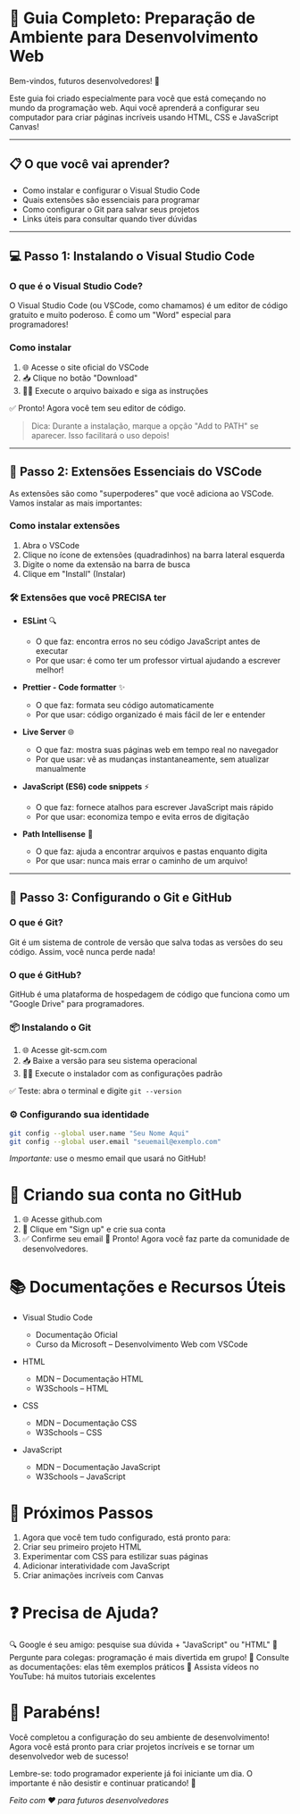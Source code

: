 # 🚀 Guia Completo: Preparação de Ambiente para Desenvolvimento Web

Bem-vindos, futuros desenvolvedores! 👋

Este guia foi criado especialmente para você que está começando no mundo da programação web. Aqui você aprenderá a configurar seu computador para criar páginas incríveis usando HTML, CSS e JavaScript Canvas!

---

## 📋 O que você vai aprender?

- Como instalar e configurar o Visual Studio Code  
- Quais extensões são essenciais para programar  
- Como configurar o Git para salvar seus projetos  
- Links úteis para consultar quando tiver dúvidas  

---

## 💻 Passo 1: Instalando o Visual Studio Code

### O que é o Visual Studio Code?

O Visual Studio Code (ou VSCode, como chamamos) é um editor de código gratuito e muito poderoso. É como um "Word" especial para programadores!

### Como instalar

1. 🌐 Acesse o site oficial do VSCode  
2. 📥 Clique no botão "Download"  
3. 🏃‍♂️ Execute o arquivo baixado e siga as instruções  

✅ Pronto! Agora você tem seu editor de código.

> Dica: Durante a instalação, marque a opção "Add to PATH" se aparecer. Isso facilitará o uso depois!

---

## 🔧 Passo 2: Extensões Essenciais do VSCode

As extensões são como "superpoderes" que você adiciona ao VSCode. Vamos instalar as mais importantes:

### Como instalar extensões

1. Abra o VSCode  
2. Clique no ícone de extensões (quadradinhos) na barra lateral esquerda  
3. Digite o nome da extensão na barra de busca  
4. Clique em "Install" (Instalar)  

### 🛠️ Extensões que você PRECISA ter

- **ESLint** 🔍  
  - O que faz: encontra erros no seu código JavaScript antes de executar  
  - Por que usar: é como ter um professor virtual ajudando a escrever melhor!

- **Prettier - Code formatter** ✨  
  - O que faz: formata seu código automaticamente  
  - Por que usar: código organizado é mais fácil de ler e entender

- **Live Server** 🌐  
  - O que faz: mostra suas páginas web em tempo real no navegador  
  - Por que usar: vê as mudanças instantaneamente, sem atualizar manualmente

- **JavaScript (ES6) code snippets** ⚡  
  - O que faz: fornece atalhos para escrever JavaScript mais rápido  
  - Por que usar: economiza tempo e evita erros de digitação

- **Path Intellisense** 📁  
  - O que faz: ajuda a encontrar arquivos e pastas enquanto digita  
  - Por que usar: nunca mais errar o caminho de um arquivo!

---

## 🌟 Passo 3: Configurando o Git e GitHub

### O que é Git?

Git é um sistema de controle de versão que salva todas as versões do seu código. Assim, você nunca perde nada!

### O que é GitHub?

GitHub é uma plataforma de hospedagem de código que funciona como um "Google Drive" para programadores.

### 📦 Instalando o Git

1. 🌐 Acesse git-scm.com  
2. 📥 Baixe a versão para seu sistema operacional  
3. 🏃‍♂️ Execute o instalador com as configurações padrão  

✅ Teste: abra o terminal e digite `git --version`

### ⚙️ Configurando sua identidade

```bash
git config --global user.name "Seu Nome Aqui"
git config --global user.email "seuemail@exemplo.com"
```
*Importante:* use o mesmo email que usará no GitHub!

# 🔗 Criando sua conta no GitHub
1. 🌐 Acesse github.com
1. 📝 Clique em "Sign up" e crie sua conta
1. ✅ Confirme seu email
🎉 Pronto! Agora você faz parte da comunidade de desenvolvedores.

# 📚 Documentações e Recursos Úteis
- Visual Studio Code
    - Documentação Oficial
    - Curso da Microsoft – Desenvolvimento Web com VSCode

- HTML
    - MDN – Documentação HTML
    - W3Schools – HTML

- CSS
    - MDN – Documentação CSS
    - W3Schools – CSS

- JavaScript
    - MDN – Documentação JavaScript
    - W3Schools – JavaScript

# 🎯 Próximos Passos
1. Agora que você tem tudo configurado, está pronto para:
1. Criar seu primeiro projeto HTML
1. Experimentar com CSS para estilizar suas páginas
1. Adicionar interatividade com JavaScript
1. Criar animações incríveis com Canvas

# ❓ Precisa de Ajuda?
🔍 Google é seu amigo: pesquise sua dúvida + "JavaScript" ou "HTML"
💬 Pergunte para colegas: programação é mais divertida em grupo!
📖 Consulte as documentações: elas têm exemplos práticos
🎥 Assista vídeos no YouTube: há muitos tutoriais excelentes

# 🎉 Parabéns!
Você completou a configuração do seu ambiente de desenvolvimento! Agora você está pronto para criar projetos incríveis e se tornar um desenvolvedor web de sucesso!

Lembre-se: todo programador experiente já foi iniciante um dia. O importante é não desistir e continuar praticando! 💪

*Feito com ❤️ para futuros desenvolvedores*
